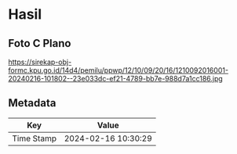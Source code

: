 # Hasil

## Foto C Plano

https://sirekap-obj-formc.kpu.go.id/14d4/pemilu/ppwp/12/10/09/20/16/1210092016001-20240216-101802--23e033dc-ef21-4789-bb7e-988d7a1cc186.jpg


## Metadata

| Key        | Value               |
| ---------- | ------------------- |
| Time Stamp | 2024-02-16 10:30:29 |



